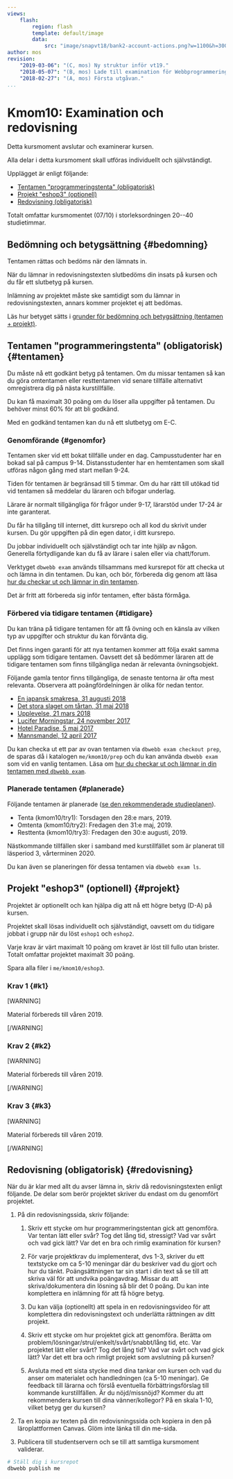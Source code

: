 ```yaml
---
views:
    flash:
        region: flash
        template: default/image
        data:
            src: "image/snapvt18/bank2-account-actions.png?w=1100&h=300&cf&c=600,270,0,0&f=grayscale&f1=smooth,-8&f2=pixelate,4,1&f3=edgedetect"
author: mos
revision:
    "2019-03-06": "(C, mos) Ny struktur inför vt19."
    "2018-05-07": "(B, mos) Lade till examination för Webbprogrammering."
    "2018-02-27": "(A, mos) Första utgåvan."
...
```

Kmom10: Examination och redovisning
====================================

Detta kursmoment avslutar och examinerar kursen.

Alla delar i detta kursmoment skall utföras individuellt och självständigt.

Upplägget är enligt följande:

* [Tentamen "programmeringstenta" (obligatorisk)](#tentamen)
* [Projekt "eshop3" (optionell)](#projekt)
* [Redovisning (obligatorisk)](#redovisning)

Totalt omfattar kursmomentet (07/10) i storleksordningen 20--40 studietimmar.



Bedömning och betygsättning {#bedomning}
--------------------------------------------------------------------

Tentamen rättas och bedöms när den lämnats in.

När du lämnar in redovisningstexten slutbedöms din insats på kursen och du får ett slutbetyg på kursen.

Inlämning av projektet måste ske samtidigt som du lämnar in redovisningstexten, annars kommer projektet ej att bedömas.

Läs hur betyget sätts i [grunder för bedömning och betygsättning (tentamen + projekt)](kurser/faq/bedomning-och-betygsattning-tentamen-och-projekt).



Tentamen "programmeringstenta" (obligatorisk) {#tentamen}
--------------------------------------------------------------------

Du måste nå ett godkänt betyg på tentamen. Om du missar tentamen så kan du göra omtentamen eller resttentamen vid senare tillfälle alternativt omregistrera dig på nästa kurstillfälle.

Du kan få maximalt 30 poäng om du löser alla uppgifter på tentamen. Du behöver minst 60% för att bli godkänd.

Med en godkänd tentamen kan du nå ett slutbetyg om E-C.



### Genomförande {#genomfor}

Tentamen sker vid ett bokat tillfälle under en dag. Campusstudenter har en bokad sal på campus 9-14. Distansstudenter har en hemtentamen som skall utföras någon gång med start mellan 9-24.

Tiden för tentamen är begränsad till 5 timmar. Om du har rätt till utökad tid vid tentamen så meddelar du läraren och bifogar underlag.

Lärare är normalt tillgängliga för frågor under 9-17, lärarstöd under 17-24 är inte garanterat.

Du får ha tillgång till internet, ditt kursrepo och all kod du skrivit under kursen. Du gör uppgiften på din egen dator, i ditt kursrepo.

Du jobbar individuellt och självständigt och tar inte hjälp av någon. Generella förtydligande kan du få av lärare i salen eller via chatt/forum.

Verktyget `dbwebb exam` används tillsammans med kursrepot för att checka ut och lämna in din tentamen. Du kan, och bör, förbereda dig genom att läsa [hur du checkar ut och lämnar in din tentamen](./tentamen).

Det är fritt att förbereda sig inför tentamen, efter bästa förmåga.



### Förbered via tidigare tentamen {#tidigare}

Du kan träna på tidigare tentamen för att få övning och en känsla av vilken typ av uppgifter och struktur du kan förvänta dig.

Det finns ingen garanti för att nya tentamen kommer att följa exakt samma upplägg som tidigare tentamen. Oavsett det så bedömmer läraren att de tidigare tentamen som finns tillgängliga nedan är relevanta övningsobjekt.

Följande gamla tentor finns tillgängliga, de senaste tentorna är ofta mest relevanta. Observera att poängfördelningen är olika för nedan tentor.

* [En japansk smakresa, 31 augusti 2018](./tentamen/en-japansk-smakresa)
* [Det stora slaget om tårtan, 31 maj 2018](./tentamen/det-stora-slaget-om-tartan)
* [Upplevelse, 21 mars 2018](./tentamen/upplevelse)
* [Lucifer Morningstar, 24 november 2017](kurser/dbjs-v1/examination/mannsmandel)
* [Hotel Paradise, 5 maj 2017](kurser/dbjs-v1/examination/paradise)
* [Mannsmandel, 12 april 2017](kurser/dbjs-v1/examination/mannsmandel)

Du kan checka ut ett par av ovan tentamen via `dbwebb exam checkout prep`, de sparas då i katalogen `me/kmom10/prep` och du kan använda `dbwebb exam` som vid en vanlig tentamen. Läsa om [hur du checkar ut och lämnar in din tentamen med `dbwebb exam`](./tentamen).



### Planerade tentamen {#planerade}

Följande tentamen är planerade ([se den rekommenderade studieplanen](./../#studieplan)).

* Tenta (kmom10/try1): Torsdagen den 28:e mars, 2019.
* Omtenta (kmom10/try2): Fredagen den 31:e maj, 2019.
* Resttenta (kmom10/try3): Fredagen den 30:e augusti, 2019.

Nästkommande tillfällen sker i samband med kurstillfället som är planerat till läsperiod 3, vårterminen 2020.

Du kan även se planeringen för dessa tentamen via `dbwebb exam ls`.



Projekt "eshop3" (optionell) {#projekt}
--------------------------------------------------------------------

Projektet är optionellt och kan hjälpa dig att nå ett högre betyg (D-A) på kursen.

Projektet skall lösas individuellt och självständigt, oavsett om du tidigare jobbat i grupp när du löst `eshop1` och `eshop2`.

Varje krav är värt maximalt 10 poäng om kravet är löst till fullo utan brister. Totalt omfattar projektet maximalt 30 poäng.

Spara alla filer i `me/kmom10/eshop3`.



### Krav 1 {#k1}

[WARNING]

Material förbereds till våren 2019.

[/WARNING]



### Krav 2 {#k2}

[WARNING]

Material förbereds till våren 2019.

[/WARNING]



### Krav 3 {#k3}

[WARNING]

Material förbereds till våren 2019.

[/WARNING]



<!--

Styr upp så redovsiningstexten är separat för projektet och för examinationen samt slutrapporten för hela kursen. Eller hur det nu skall vara. Man måste i texten se hur många poäng som de fick för projektet.

Egentligen borde det finnas ytterligare ett ladokmoment för projektet (kanske).

Använd HAVING i examinationsuppgiften, samt union.

-->

<!--

Eventuellt krav till projektet.

* Jobba med kategorierna i webbklienten, lägg till kategorier, koppla produkt till kategorier

* Lös restnoteringar i lagret.
* Snygg samlad utskrift av order, plocklista, faktura
* Skapa fakturor
* Tänk streckkod där lagerpersonal läser av att en produkt flyttas från leverans inkommande till lager och från lager till kundorder för leverans utgående.

-->


<!--

Svara på följande frågor i redovisningstexten.
Man kan skriva redovisningstexten innan man utför tentan.

* Nu när kursen närmar sig slutet, hur är din relation till:
    * SQL, ER, MySQL/MariaDB
    * JavaScript, Node och Express?
* Se tillbaka på de kmom du gjort, känner du att du har koll på databas nu, eller känner du att något saknas eller finns något du vill lära dig mer om?

-->

<!--

Gör megavalidering som avslutning, påverka betyget.

-->


Redovisning (obligatorisk) {#redovisning}
--------------------------------------------------------------------

När du är klar med allt du avser lämna in, skriv då redovisningstexten enligt följande. De delar som berör projektet skriver du endast om du genomfört projektet.

1. På din redovisningssida, skriv följande:

    1. Skriv ett stycke om hur programmeringstentan gick att genomföra. Var tentan lätt eller svår? Tog det lång tid, stressigt? Vad var svårt och vad gick lätt? Var det en bra och rimlig examination för kursen?

    1. För varje projektkrav du implementerat, dvs 1-3, skriver du ett textstycke om ca 5-10 meningar där du beskriver vad du gjort och hur du tänkt. Poängsättningen tar sin start i din text så se till att skriva väl för att undvika poängavdrag. Missar du att skriva/dokumentera din lösning så blir det 0 poäng. Du kan inte komplettera en inlämning för att få högre betyg.

    1. Du kan välja (optionellt) att spela in en redovisningsvideo för att komplettera din redovisningstext och underlätta rättningen av ditt projekt.

    1. Skriv ett stycke om hur projektet gick att genomföra. Berätta om problem/lösningar/strul/enkelt/svårt/snabbt/lång tid, etc. Var projektet lätt eller svårt? Tog det lång tid? Vad var svårt och vad gick lätt? Var det ett bra och rimligt projekt som avslutning på kursen?

    1. Avsluta med ett sista stycke med dina tankar om kursen och vad du anser om materialet och handledningen (ca 5-10 meningar). Ge feedback till lärarna och förslå eventuella förbättringsförslag till kommande kurstillfällen. Är du nöjd/missnöjd? Kommer du att rekommendera kursen till dina vänner/kollegor? På en skala 1-10, vilket betyg ger du kursen?

1. Ta en kopia av texten på din redovisningssida och kopiera in den på läroplattformen Canvas. Glöm inte länka till din me-sida. 

1. Publicera till studentservern och se till att samtliga kursmoment validerar.

```bash
# Ställ dig i kursrepot
dbwebb publish me
```

<!-- dbwebb inspect kmom10 -->
